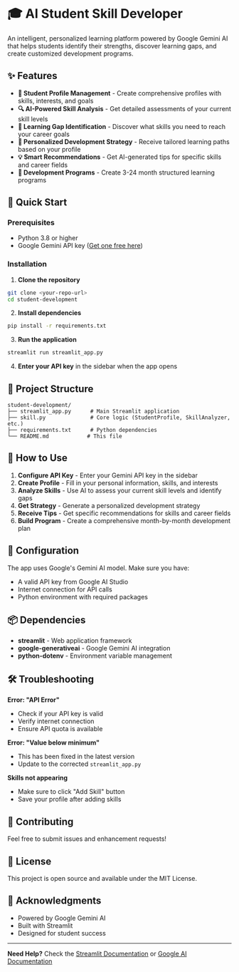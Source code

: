 # 🎓 AI Student Skill Developer

An intelligent, personalized learning platform powered by Google Gemini AI that helps students identify their strengths, discover learning gaps, and create customized development programs.

## ✨ Features

- **📝 Student Profile Management** - Create comprehensive profiles with skills, interests, and goals
- **🔍 AI-Powered Skill Analysis** - Get detailed assessments of your current skill levels
- **🔗 Learning Gap Identification** - Discover what skills you need to reach your career goals
- **🎯 Personalized Development Strategy** - Receive tailored learning paths based on your profile
- **💡 Smart Recommendations** - Get AI-generated tips for specific skills and career fields
- **📅 Development Programs** - Create 3-24 month structured learning programs

## 🚀 Quick Start

### Prerequisites

- Python 3.8 or higher
- Google Gemini API key ([Get one free here](https://makersuite.google.com/app/apikeys))

### Installation

1. **Clone the repository**
```bash
git clone <your-repo-url>
cd student-development
```

2. **Install dependencies**
```bash
pip install -r requirements.txt
```

3. **Run the application**
```bash
streamlit run streamlit_app.py
```

4. **Enter your API key** in the sidebar when the app opens

## 📁 Project Structure

```
student-development/
├── streamlit_app.py      # Main Streamlit application
├── skill.py              # Core logic (StudentProfile, SkillAnalyzer, etc.)
├── requirements.txt      # Python dependencies
└── README.md            # This file
```

## 🎯 How to Use

1. **Configure API Key** - Enter your Gemini API key in the sidebar
2. **Create Profile** - Fill in your personal information, skills, and interests
3. **Analyze Skills** - Use AI to assess your current skill levels and identify gaps
4. **Get Strategy** - Generate a personalized development strategy
5. **Receive Tips** - Get specific recommendations for skills and career fields
6. **Build Program** - Create a comprehensive month-by-month development plan

## 🔧 Configuration

The app uses Google's Gemini AI model. Make sure you have:
- A valid API key from Google AI Studio
- Internet connection for API calls
- Python environment with required packages

## 📦 Dependencies

- **streamlit** - Web application framework
- **google-generativeai** - Google Gemini AI integration
- **python-dotenv** - Environment variable management

## 🛠️ Troubleshooting

**Error: "API Error"**
- Check if your API key is valid
- Verify internet connection
- Ensure API quota is available

**Error: "Value below minimum"**
- This has been fixed in the latest version
- Update to the corrected `streamlit_app.py`

**Skills not appearing**
- Make sure to click "Add Skill" button
- Save your profile after adding skills

## 🤝 Contributing

Feel free to submit issues and enhancement requests!

## 📄 License

This project is open source and available under the MIT License.

## 🙏 Acknowledgments

- Powered by Google Gemini AI
- Built with Streamlit
- Designed for student success

---

**Need Help?** Check the [Streamlit Documentation](https://docs.streamlit.io) or [Google AI Documentation](https://ai.google.dev/)